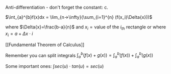 Anti-differentiation - don't forget the constant: c.

$\int_{a}^{b}f(x)dx = \lim_{n->\infty}(\sum_{i=1}^{n} (f(x_i)\Delta{x}))$

where $\Delta{x}=\frac{b-a}{n}$ and $x_i=\text{value of the } i_{th} \text{ rectangle}$ or where $x_i=a+\Delta{x}\cdot i$

[[Fundamental Theorem of Calculus]]


Remember you can split integrals
$\int_a^b (f(x)+g(x))=\int_a^b (f(x)) + \int_a^b (g(x))$

Some important ones:
$\int{sec(u)\cdot tan(u)}=sec(u)$

